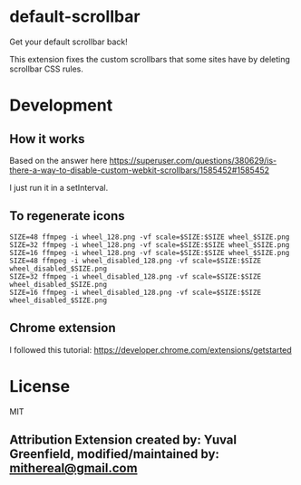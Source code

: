 # default-scrollbar

Get your default scrollbar back!

This extension fixes the custom scrollbars that some sites have by deleting scrollbar CSS rules.

# Development

## How it works

Based on the answer here https://superuser.com/questions/380629/is-there-a-way-to-disable-custom-webkit-scrollbars/1585452#1585452

I just run it in a setInterval.

## To regenerate icons

```
SIZE=48 ffmpeg -i wheel_128.png -vf scale=$SIZE:$SIZE wheel_$SIZE.png
SIZE=32 ffmpeg -i wheel_128.png -vf scale=$SIZE:$SIZE wheel_$SIZE.png
SIZE=16 ffmpeg -i wheel_128.png -vf scale=$SIZE:$SIZE wheel_$SIZE.png
SIZE=48 ffmpeg -i wheel_disabled_128.png -vf scale=$SIZE:$SIZE wheel_disabled_$SIZE.png
SIZE=32 ffmpeg -i wheel_disabled_128.png -vf scale=$SIZE:$SIZE wheel_disabled_$SIZE.png
SIZE=16 ffmpeg -i wheel_disabled_128.png -vf scale=$SIZE:$SIZE wheel_disabled_$SIZE.png
```

## Chrome extension

I followed this tutorial: https://developer.chrome.com/extensions/getstarted

# License

MIT

## Attribution  Extension created by: Yuval Greenfield, modified/maintained by: mithereal@gmail.com